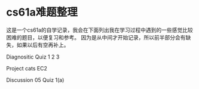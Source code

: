 # cs61a难题整理

这是一个cs61a的自学记录，我会在下面列出我在学习过程中遇到的一些感觉比较困难的题目，以便复习和参考。
因为是从中间才开始记录，所以前半部分会有缺失，如果以后有空再补上。

Diagnositic Quiz 1 2 3 

Project cats EC2

Discussion 05 Quiz 1(a)

